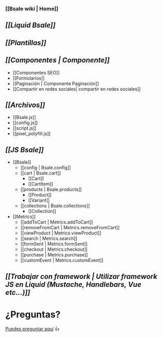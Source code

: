
### [[Bsale wiki | Home]]
## _[[Liquid Bsale]]_
<!--* [[Estructuras Lógicas Liquid | Estructuras Lógicas]]
* [[Filtros Liquid | Filtros Bsale Liquid ]]
* [[Variables Liquid | Variables]]
   * ___[[Blog y Artículos]]___
   * ___[[Carro| carro]]___
   * _[[Checkout Compra exitosa]]_
   * _[[Colecciones, Marcas y Búsquedas| Variables de Colección]]_
   * ___[[Formularios]]___
   * ___[[Login Usuarios]]___
   * ___[[Paginado | Componente-Paginación ]]___ 
   * _[[Productos| Variables para Productos]]_
   * ___[[Slider Carrusel]]___
   * ___[[URL ecommerce Bsale]]___
   * ___[[Variables Globales | Sitio]]___ 

 -->
## _[[Plantillas]]_
## _[[Componentes | Componente]]_
  * [[Componentes SEO]]
  * [[Formularios]]
  * [[Paginación | Componente Paginación]]
  * [[Compartir en redes sociales| compartir en redes sociales]]
## _[[Archivos]]_
  * [[Bsale.js]]
  * [[config.js]]
  * [[script.js]]
  * [[pixel_polyfill.js]]
## _[[JS Bsale]]_
  * [[Bsale]]
    * [[config | Bsale.config]]
    * [[cart | Bsale.cart]]
      * [[Cart]]
      * [[CartItem]]
    * [[products | Bsale.products]]
      * [[Product]]
      * [[Variant]]
    * [[collections | Bsale.collections]]
      * [[Collection]]
  * [[Metrics]]
    * [[addToCart | Metrics.addToCart]]
    * [[removeFromCart | Metrics.removeFromCart]]
    * [[viewProduct | Metrics.viewProduct]]
    * [[search | Metrics.search]]
    * [[formSent | Metrics.formSent]]
    * [[checkout | Metrics.checkout]]
    * [[purchase | Metrics.purchase]]
    * [[customEvent | Metrics.customEvent]]
  
## _[[Trabajar con framework | Utilizar framework JS en Liquid (Mustache, Handlebars, Vue etc...)]]_
  
  


# ¿Preguntas?
[Puedes preguntar aquí](https://github.com/gmontero/bsale-market-desing-doc/issues) 👍 